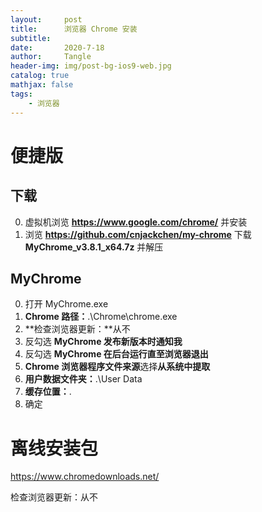 ```yaml
---
layout:     post
title:      浏览器 Chrome 安装
subtitle:   
date:       2020-7-18
author:     Tangle
header-img: img/post-bg-ios9-web.jpg
catalog: true
mathjax: false
tags:
    - 浏览器
---
```


# 便捷版

## 下载

0. 虚拟机浏览 **https://www.google.com/chrome/** 并安装
0. 浏览 **https://github.com/cnjackchen/my-chrome** 下载 **MyChrome_v3.8.1_x64.7z** 并解压

## MyChrome

0. 打开 MyChrome.exe
0. **Chrome 路径：**.\Chrome\chrome.exe
0. **检查浏览器更新：*\*从不
0. 反勾选 **MyChrome 发布新版本时通知我**
0. 反勾选 **MyChrome 在后台运行直至浏览器退出**
0. **Chrome 浏览器程序文件来源**选择**从系统中提取**
0. **用户数据文件夹：**.\User Data
0. **缓存位置：**.
0. 确定

# 离线安装包

https://www.chromedownloads.net/

检查浏览器更新：从不
